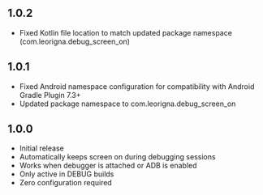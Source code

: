 ## 1.0.2

* Fixed Kotlin file location to match updated package namespace (com.leorigna.debug_screen_on)

## 1.0.1

* Fixed Android namespace configuration for compatibility with Android Gradle Plugin 7.3+
* Updated package namespace to com.leorigna.debug_screen_on

## 1.0.0

* Initial release
* Automatically keeps screen on during debugging sessions
* Works when debugger is attached or ADB is enabled
* Only active in DEBUG builds
* Zero configuration required